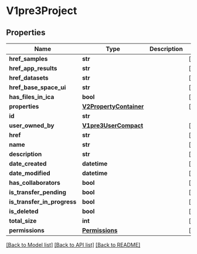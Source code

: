 # V1pre3Project

## Properties
Name | Type | Description | Notes
------------ | ------------- | ------------- | -------------
**href_samples** | **str** |  | [optional] 
**href_app_results** | **str** |  | [optional] 
**href_datasets** | **str** |  | [optional] 
**href_base_space_ui** | **str** |  | [optional] 
**has_files_in_ica** | **bool** |  | [optional] 
**properties** | [**V2PropertyContainer**](V2PropertyContainer.md) |  | [optional] 
**id** | **str** |  | 
**user_owned_by** | [**V1pre3UserCompact**](V1pre3UserCompact.md) |  | [optional] 
**href** | **str** |  | [optional] 
**name** | **str** |  | [optional] 
**description** | **str** |  | [optional] 
**date_created** | **datetime** |  | [optional] 
**date_modified** | **datetime** |  | [optional] 
**has_collaborators** | **bool** |  | [optional] 
**is_transfer_pending** | **bool** |  | [optional] 
**is_transfer_in_progress** | **bool** |  | [optional] 
**is_deleted** | **bool** |  | [optional] 
**total_size** | **int** |  | [optional] 
**permissions** | [**Permissions**](Permissions.md) |  | [optional] 

[[Back to Model list]](../README.md#documentation-for-models) [[Back to API list]](../README.md#documentation-for-api-endpoints) [[Back to README]](../README.md)

